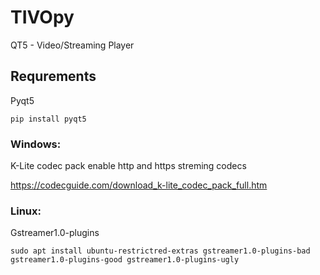 # TIVOpy
QT5 - Video/Streaming Player


## Requrements

Pyqt5

```pip install pyqt5```

### Windows:
K-Lite codec pack
enable http and https streming codecs

https://codecguide.com/download_k-lite_codec_pack_full.htm

### Linux:
Gstreamer1.0-plugins

``` sudo apt install ubuntu-restrictred-extras gstreamer1.0-plugins-bad gstreamer1.0-plugins-good gstreamer1.0-plugins-ugly ```
